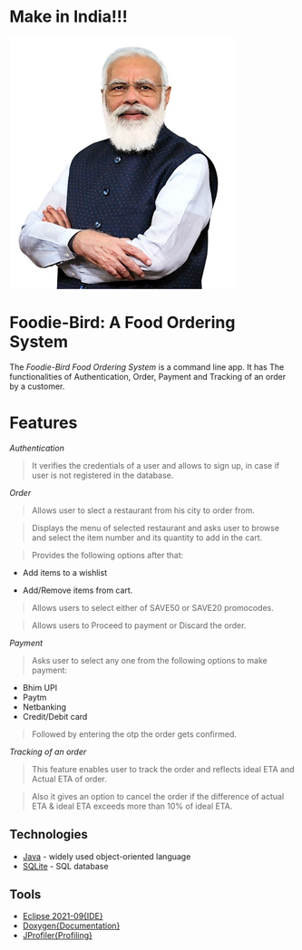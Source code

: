 # Make in India!!!
![login](https://github.com/Anup05/oopd/blob/main/DSC_0989B.jpg)
# Foodie-Bird: A Food Ordering System 
The *Foodie-Bird Food Ordering System* is a command line app. It has The functionalities of Authentication, Order, Payment and Tracking of an order by a customer.

# Features
*Authentication*
> It verifies the credentials of a user and allows to sign up, in case if user is not registered in the database.

*Order*

> Allows user to slect a restaurant from his city to order from.

> Displays the menu of selected restaurant and asks user to browse and select the item number and its quantity to add in the cart.

> Provides the following options after that:

- Add items to a wishlist

- Add/Remove items from cart.

> Allows users to select either of SAVE50 or SAVE20 promocodes.

> Allows users to Proceed to payment or Discard the order.

*Payment*

> Asks user to select any one from the following options to make payment: 
- Bhim UPI
- Paytm
- Netbanking
- Credit/Debit card

> Followed by entering the otp the order gets confirmed.

*Tracking of an order*

> This feature enables user to track the order and reflects ideal ETA and Actual ETA of order.

> Also it gives an option to cancel the order if the difference of actual ETA & ideal ETA exceeds more than 10% of ideal ETA. 



## Technologies
- [Java](https://www.java.com/download/ie_manual.jsp) - widely used object-oriented language
- [SQLite](https://sqlite.org/2021/sqlite-dll-win64-x64-3370000.zip) - SQL database


## Tools
- [Eclipse 2021-09{IDE}](https://www.eclipse.org/downloads/download.php?file=/technology/epp/downloads/release/neon/3/eclipse-jee-neon-3-win32-x86_64.zip)
- [Doxygen{Documentation}]()
- [JProfiler{Profiling}]()

